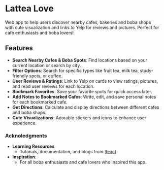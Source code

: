# Lattea Love

Web app to help users discover nearby cafes, bakeries and boba shops with cute visualization and links to Yelp for reviews and pictures. Perfect for cafe enthusiasts and boba lovers!

## Features
- **Search Nearby Cafes & Boba Spots**: Find locations based on your current location or search by city.
- **Filter Options**: Search for specific types like fruit tea, milk tea, study-friendly spots, or coffee.
- **User Reviews & Ratings**: Link to Yelp on cards to view ratings, pictures, and read user reviews for each location.
- **Bookmark Favorites**: Save your favorite spots for quick access later.
- **Add Notes to Bookmarked Cafes**: Write, edit, and save personal notes for each bookmarked cafe.
- **Get Directions**: Calculate and display directions between different cafes and boba shops.
- **Cute Visualizations**: Adorable stickers and icons to enhance user experience.

### Acknoledgments
- **Learning Resources**: 
  - Tutorials, documentation, and blogs from [React](https://reactjs.org/)
- **Inspiration**: 
  - For all boba enthusiasts and cafe lovers who inspired this app.
